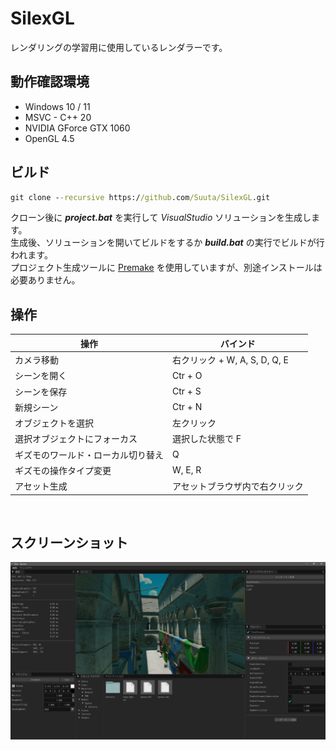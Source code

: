 # SilexGL

レンダリングの学習用に使用しているレンダラーです。<br>



## 動作確認環境

* Windows 10 / 11
* MSVC - C++ 20
* NVIDIA GForce GTX 1060
* OpenGL 4.5



## ビルド

```bat
git clone --recursive https://github.com/Suuta/SilexGL.git
```

クローン後に ***project.bat*** を実行して *VisualStudio* ソリューションを生成します。<br>
生成後、ソリューションを開いてビルドをするか ***build.bat*** の実行でビルドが行われます。<br>
プロジェクト生成ツールに [Premake](https://premake.github.io/) を使用していますが、別途インストールは必要ありません。<br>



## 操作

| 操作                               | バインド                       |
| ---------------------------------- | ------------------------------ |
| カメラ移動                         | 右クリック + W, A, S, D, Q, E  |
| シーンを開く                       | Ctr + O                        |
| シーンを保存                       | Ctr + S                        |
| 新規シーン                         | Ctr + N                        |
| オブジェクトを選択                 | 左クリック                     |
| 選択オブジェクトにフォーカス       | 選択した状態で F               |
| ギズモのワールド・ローカル切り替え | Q                              |
| ギズモの操作タイプ変更             | W, E, R                        |
| アセット生成                       | アセットブラウザ内で右クリック |

<br>

## スクリーンショット

![SilexGL](Image/SilexGL.jpg?raw=true "SilexGL")

